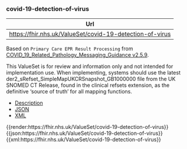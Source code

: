 ### covid-19-detection-of-virus

|  Url |
|--
| https://fhir.nhs.uk/ValueSet/covid-19-detection-of-virus | 

Based on `Primary Care EPR Result Processing` from [COVID_19_Related_Pathology_Messaging_Guidance v2.5.9](https://hscic.kahootz.com/connect.ti/COVID19_info_sharing/view?objectId=68917221#68917221). 

This ValueSet is for review and information only and not intended for implementation use. When implementing, systems should use the latest der2_sRefset_SimpleMapUKCRSnapshot_GB1000000 file from the UK SNOMED CT Release, found in the clinical refsets extension, as the definitive ‘source of truth’ for all mapping functions.

<div class="nhsd-!t-margin-bottom-6">
  <ul class="nav nav-tabs" role="tablist">
        <li role="presentation"  class="active">
            <a href="#Description" role="tab" data-toggle="tab">Description</a>
        </li>
        <li role="presentation">
            <a href="#JSON" role="tab" data-toggle="tab">JSON</a>
        </li>
         <li role="presentation">
            <a href="#XML" role="tab" data-toggle="tab">XML</a>
        </li>
  </ul>
  <div class="tab-content snippet">
    <div id="Description" role="tabpanel" class="tab-pane active">
{{render:https://fhir.nhs.uk/ValueSet/covid-19-detection-of-virus}}
    </div>
    <div id="JSON" role="tabpanel" class="tab-pane">
 {{json:https://fhir.nhs.uk/ValueSet/covid-19-detection-of-virus}}
    </div>
    <div id="XML" role="tabpanel" class="tab-pane">
 {{xml:https://fhir.nhs.uk/ValueSet/covid-19-detection-of-virus}}
    </div>
  </div>
</div>

